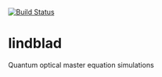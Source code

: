 [![Build Status](https://travis-ci.org/d-meiser/mbo.png?branch=master)](https://travis-ci.org/d-meiser/mbo)

lindblad
========

Quantum optical master equation simulations
